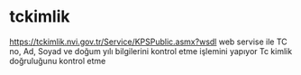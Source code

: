 tckimlik
========

https://tckimlik.nvi.gov.tr/Service/KPSPublic.asmx?wsdl web servise ile TC no, Ad, Soyad ve doğum yılı bilgilerini kontrol etme işlemini yapıyor
Tc kimlik doğruluğunu kontrol etme
